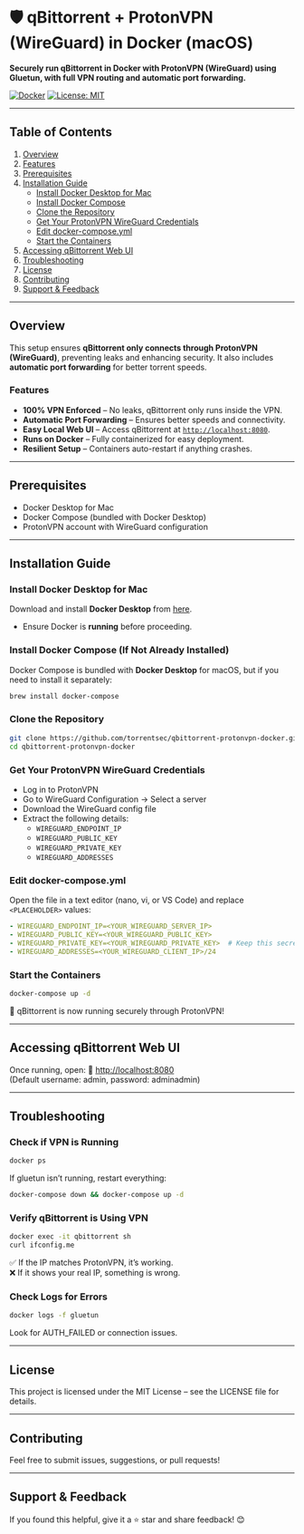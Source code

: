 
# 🛡️ qBittorrent + ProtonVPN (WireGuard) in Docker (macOS)
**Securely run qBittorrent in Docker with ProtonVPN (WireGuard) using Gluetun, with full VPN routing and automatic port forwarding.**

[![Docker](https://badgen.net/badge/docker/compose/blue)](https://docs.docker.com/compose/)
[![License: MIT](https://badgen.net/badge/license/MIT/blue)](LICENSE)

---

## Table of Contents
1. [Overview](#overview)
2. [Features](#features)
3. [Prerequisites](#prerequisites)
4. [Installation Guide](#installation-guide)
   - [Install Docker Desktop for Mac](#install-docker-desktop-for-mac)
   - [Install Docker Compose](#install-docker-compose)
   - [Clone the Repository](#clone-the-repository)
   - [Get Your ProtonVPN WireGuard Credentials](#get-your-protonvpn-wireguard-credentials)
   - [Edit docker-compose.yml](#edit-docker-composeyml)
   - [Start the Containers](#start-the-containers)
5. [Accessing qBittorrent Web UI](#accessing-qbittorrent-web-ui)
6. [Troubleshooting](#troubleshooting)
7. [License](#license)
8. [Contributing](#contributing)
9. [Support & Feedback](#support--feedback)

---

## Overview
This setup ensures **qBittorrent only connects through ProtonVPN (WireGuard)**, preventing leaks and enhancing security. It also includes **automatic port forwarding** for better torrent speeds.

### Features
- **100% VPN Enforced** – No leaks, qBittorrent only runs inside the VPN.
- **Automatic Port Forwarding** – Ensures better speeds and connectivity.
- **Easy Local Web UI** – Access qBittorrent at [`http://localhost:8080`](http://localhost:8080).
- **Runs on Docker** – Fully containerized for easy deployment.
- **Resilient Setup** – Containers auto-restart if anything crashes.

---

## Prerequisites
- Docker Desktop for Mac
- Docker Compose (bundled with Docker Desktop)
- ProtonVPN account with WireGuard configuration

---

## Installation Guide

### Install Docker Desktop for Mac
Download and install **Docker Desktop** from [here](https://www.docker.com/products/docker-desktop/).  
- Ensure Docker is **running** before proceeding.

### Install Docker Compose (If Not Already Installed)
Docker Compose is bundled with **Docker Desktop** for macOS, but if you need to install it separately:
```sh
brew install docker-compose
```

### Clone the Repository
```sh
git clone https://github.com/torrentsec/qbittorrent-protonvpn-docker.git
cd qbittorrent-protonvpn-docker
```

### Get Your ProtonVPN WireGuard Credentials
- Log in to ProtonVPN
- Go to WireGuard Configuration → Select a server
- Download the WireGuard config file
- Extract the following details:
  - `WIREGUARD_ENDPOINT_IP`
  - `WIREGUARD_PUBLIC_KEY`
  - `WIREGUARD_PRIVATE_KEY`
  - `WIREGUARD_ADDRESSES`

### Edit docker-compose.yml
Open the file in a text editor (nano, vi, or VS Code) and replace `<PLACEHOLDER>` values:
```yaml
- WIREGUARD_ENDPOINT_IP=<YOUR_WIREGUARD_SERVER_IP>
- WIREGUARD_PUBLIC_KEY=<YOUR_WIREGUARD_PUBLIC_KEY>
- WIREGUARD_PRIVATE_KEY=<YOUR_WIREGUARD_PRIVATE_KEY>  # Keep this secret!
- WIREGUARD_ADDRESSES=<YOUR_WIREGUARD_CLIENT_IP>/24
```

### Start the Containers
```sh
docker-compose up -d
```
🚀 qBittorrent is now running securely through ProtonVPN!

---

## Accessing qBittorrent Web UI

Once running, open:
📌 [http://localhost:8080](http://localhost:8080)  
(Default username: admin, password: adminadmin)

---

## Troubleshooting

### Check if VPN is Running
```sh
docker ps
```
If gluetun isn’t running, restart everything:
```sh
docker-compose down && docker-compose up -d
```

### Verify qBittorrent is Using VPN
```sh
docker exec -it qbittorrent sh
curl ifconfig.me
```
✅ If the IP matches ProtonVPN, it’s working.  
❌ If it shows your real IP, something is wrong.

### Check Logs for Errors
```sh
docker logs -f gluetun
```
Look for AUTH_FAILED or connection issues.

---

## License

This project is licensed under the MIT License – see the LICENSE file for details.

---

## Contributing

Feel free to submit issues, suggestions, or pull requests!

---

## Support & Feedback

If you found this helpful, give it a ⭐ star and share feedback! 😊
